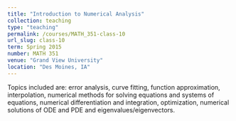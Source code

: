 ```yaml
---
title: "Introduction to Numerical Analysis"
collection: teaching
type: "teaching"
permalink: /courses/MATH_351-class-10
url_slug: class-10
term: Spring 2015
number: MATH 351
venue: "Grand View University"
location: "Des Moines, IA"
---
```


Topics included are: error analysis, curve fitting, function approximation, interpolation, numerical methods for solving equations and systems of equations, numerical differentiation and integration, optimization, numerical solutions of ODE and PDE and eigenvalues/eigenvectors.
